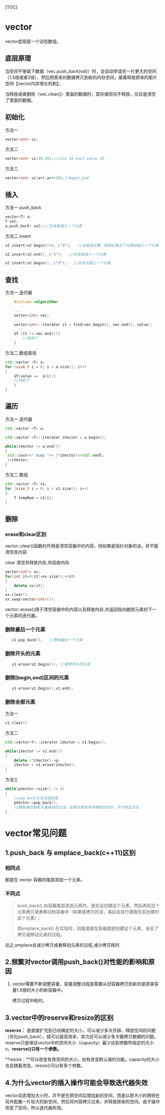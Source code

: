 [TOC]

# vector

vector底层是一个动态数组。

## 底层原理

当空间不够装下数据（vec.push_back(val)）时，会自动申请另一片更大的空间（1.5倍或者2倍），然后把原来的数据拷贝到新的内存空间，接着释放原来的那片空间【vector内存增长机制】。

当释放或者删除（vec.clear()）里面的数据时，其存储空间不释放，仅仅是清空了里面的数据。

## 初始化

方法一

```cpp
vector<int> vi; 
```
方法二

```cpp
vector<int> vi(10,10);//size 10,each value 10
```
方法三

```cpp
vector<int> vi(arr,arr+10);//begin,end
```

## 插入

方法一  push_back

```cpp
vector<T> a;
T val;
a.push_back( val);//在末尾插入一个元素
```
方法二  insert

```cpp
v2.insert(v2.begin()+4, L"3");   //在指定位置，例如在第五个元素前插入一个元素

v2.insert(v2.end(), L"3");   //在末尾插入一个元素

v2.insert(v2.begin(), L"3");   //在开头插入一个元素
```

## 查找

方法一  迭代器

```cpp
    #include <algorithm>

	...
    vector<int> vec;
    ...
    vector<int>::iterator it = find(vec.begin(), vec.end(), value);
 
    if (it != vec.end()){
		//找到了
    }
```
方法二 数组查找

```cpp
std::vector <T> a;
for (size_t i = 0; i < a.size(); i++)
{
	if(value ==  a[i];{
	//找到了
	}
}
```

## 遍历

方法一 迭代器

```cpp
std::vector <T> a;

std::vector <T>::iterator iVector = a.begin();  

while(iVector != a.end())
{
 std::cout<<" dump "<< (*iVector)<<std::endl;
 ++iVector;  
}  
```
方法二 数组

```cpp
std::vector <T> v1;
for (size_t i = 0; i < v1.size(); i++)
{
	T tempNum = v1[i];
}
```

## 删除

### erase和clear区别

vector::clear()函数的作用是清空容器中的内容，但如果是指针对象的话，并不能清空其内容.

clear 清空并释放内存,并回收内存.

```cpp
vector<int*> xx;
for(int it=0;it!=xx.size();++it)
{
	delete xx[it];
}
xx.clear();
xx.swap(vector<int>());
```

vector::erase()用于清空容器中的内容以及释放内存,并返回指向删除元素的下一个元素的迭代器。

### 删除最后一个元素

```cpp
   v1.pop_back();   //删除最后一个元素
```

### 删除开头的元素

```cpp
   v1.erase(v2.begin()); //删除开头的元素
```

### 删除[begin,end]区间的元素

```cpp
   v1.erase(v1.begin(),v1.end); 
```

### 删除全部元素

方法一
```cpp
v1.clear()
```
方法二
```cpp
std::vector<T>::iterator iVector = v1.begin();

while(iVector != v1.end())
{
    delete (*iVector)->p;
    iVector = v1.erase(iVector);
}
```
方法三
```cpp
while(pVector->size() != 0)
{
    //pop_back方法无返回值
    pVector->pop_back();
    //删除操作避免大量移动的方法，如果元素有申请堆栈的内存，不可用此方法
}
```



# vector常见问题

## 1.push_back 与 emplace_back(c++11)区别

### 相同点

都是在 vector 容器的尾部添加一个元素。

### 不同点

> push_back() 向容器尾部添加元素时，首先会创建这个元素，然后再将这个元素拷贝或者移动到容器中（如果是拷贝的话，事后会自行销毁先前创建的这个元素）；
>
> 而emplace_back() 在实现时，则是直接在容器尾部创建这个元素，省去了拷贝或移动元素的过程。

总之,emplace会减少拷贝或者移动元素的过程,减少拷贝耗时.

## 2.频繁对vector调用push_back()对性能的影响和原因

1. vector需要不断调整容量，容量调整过程是需要从旧容器拷贝到新的是原来容量1.5倍的大小的新容器中。

   拷贝过程中耗时。

## 3.vector中的reserve和resize的区别

**reserve：** 是直接扩充到已经确定的大小，可以减少多次开辟、释放空间的问题（优化push_back），就可以提高效率，其次还可以减少多次要拷贝数据的问题。reserve只是保证vector中的空间大小（capacity）最少达到参数所指定的大小n。**reserve()只有一个参数。**

**resize：**可以改变有效空间的大小，也有改变默认值的功能。capacity的大小也会随着改变。resize()可以有多个参数。

## 4.为什么vector的插入操作可能会导致迭代器失效

vector动态增加大小时，并不是在原空间后增加新的空间，而是以原大小的两倍在另外配置一片较大的新空间，然后将内容拷贝过来，并释放原来的空间。由于操作改变了空间，所以迭代器失效。

